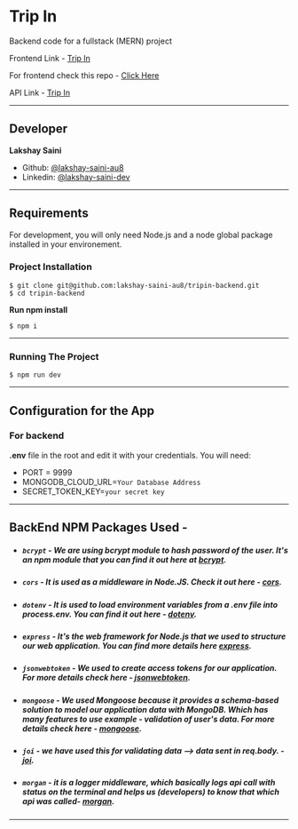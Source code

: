 # Trip In

Backend code for a fullstack (MERN) project

Frontend Link - [Trip In](https://tripin.vercel.app/)

For frontend check this repo - [Click Here](https://github.com/lakshay-saini-au8/tirpIn)

API Link - [Trip In](https://tripinapi.herokuapp.com/)

---
## Developer
**Lakshay Saini**
- Github: [@lakshay-saini-au8](https://github.com/lakshay-saini-au8)
- Linkedin: [@lakshay-saini-dev](https://www.linkedin.com/in/lakshay-saini-dev/)
---
## Requirements
For development, you will only need Node.js and a node global package installed in your environement.

### Project Installation
```
$ git clone git@github.com:lakshay-saini-au8/tripin-backend.git
$ cd tripin-backend
```
**Run npm install**
```
$ npm i
```
---

### Running The Project

```
$ npm run dev
```
---

## Configuration for the App
### For backend
 **.env** file in the root and edit it with your credentials. You will need:

- PORT = 9999
- MONGODB_CLOUD_URL=`Your Database Address`
- SECRET_TOKEN_KEY=`your secret key`

---
## BackEnd NPM Packages Used -
- ##### `bcrypt` - We are using bcrypt module to hash password of the user. It's an npm module that you can find it out here at [bcrypt](https://www.npmjs.com/package/bcrypt).
- ##### `cors` - It is used as a middleware in Node.JS. Check it out here - [cors](https://www.npmjs.com/package/cors).
- ##### `dotenv` - It is used to load environment variables from a .env file into process.env. You can find it out here - [dotenv](https://www.npmjs.com/package/dotenv).
- ##### `express` - It's the web framework for Node.js that we used to structure our web application. You can find more details here [express](https://www.npmjs.com/package/express).
- ##### `jsonwebtoken` - We used to create access tokens for our application. For more details check here - [jsonwebtoken](https://www.npmjs.com/package/jsonwebtoken).
- ##### `mongoose` - We used Mongoose because it provides a schema-based solution to model our application data with MongoDB. Which has many features to use example - validation of user's data. For more details check here - [mongoose](https://www.npmjs.com/package/mongoose).
- ##### `joi` - we have used this for validating data --> data sent in req.body. - [joi](https://www.npmjs.com/package/joi).
- ##### `morgan` - it is a logger middleware, which basically logs api call with status on the terminal and helps us (developers) to know that which api was called- [morgan](https://www.npmjs.com/package/morgan).
---
